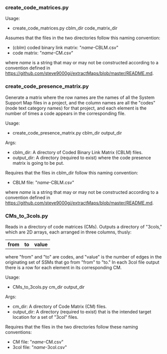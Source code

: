 <h3>create_code_matrices.py</h3>

Usage:
* create_code_matrices.py cblm_dir code_matrix_dir

Assumes that the files in the two directories follow this naming convention:
* (cblm) coded binary link matrix: "*name*-CBLM.csv"
* code matrix: "*name*-CM.csv"

where *name* is a string that may or may not be constructed according to a convention defined in https://github.com/steve9000gi/extractMaps/blob/master/README.md.


<h3>create_code_presence_matrix.py</h3>

Generate a matrix where the row names are the names of all the System Support Map files in a project, and the column names are all the "codes" (node text category names) for that project, and each element is the number of times a code appears in the corresponding file.

Usage:

* create_code_presence_matrix.py cblm_dir output_dir

Args:
* cblm_dir: A directory of Coded Binary Link Matrix (CBLM) files.
* output_dir: A directory (required to exist) where the code presence matrix is going to be put.

Requires that the files in cblm_dir follow this naming convention:
* CBLM file: "*name*-CBLM.csv"

where *name* is a string that may or may not be constructed according to a convention defined in https://github.com/steve9000gi/extractMaps/blob/master/README.md.

<h3>CMs_to_3cols.py</h3>

Reads in a directory of code matrices (CMs). Outputs a directory of "3cols," which are 2D arrays, each arranged in three columns, thusly:

<table>
<tr>
<th>from</th>
<th>to</th>
<th>value</th>
</tr>
</table>

where "from" and "to" are codes, and "value" is the number of edges in the originating set of SSMs that go from "from" to "to." In each 3col file output there is a row for each element in its corresponding CM.

Usage:
* CMs_to_3cols.py cm_dir output_dir

Args:

* cm_dir: A directory of Code Matrix (CM) files.
* output_dir: A directory (required to exist) that is the intended target location for a set of "3col" files.

Requires that the files in the two directories follow these naming conventions:

* CM file: "*name*-CM.csv"
* 3col file: "*name*-3col.csv"
